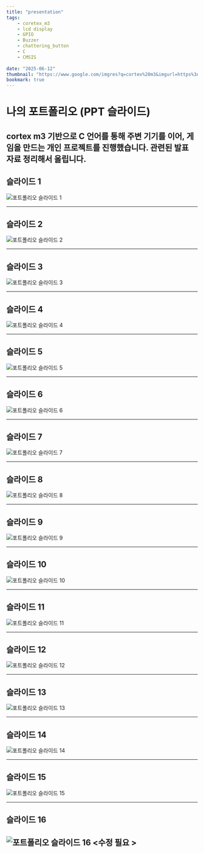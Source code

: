 ```yaml
---
title: "presentation"
tags:
    - coretex_m3
    - lcd display
    - GPIO
    - Buzzer
    - chattering_button
    - C
    - CMSIS
    
date: "2025-06-12"
thumbnail: "https://www.google.com/imgres?q=cortex%20m3&imgurl=https%3A%2F%2Fdeveloper.arm.com%2F-%2Fjssmedia%2FArm%2520Developer%2520Community%2FImages%2FBlock%2520Diagrams%2FCortex-M%2520Processor%2FCortex-M3.png%3Fh%3D300%26iar%3D0%26w%3D300%26rev%3Dbf6d04e909524f959ba1cbf3ed94c394%26hash%3D75F825D1F12590F858204AE1C6E43FB9475FBD58&imgrefurl=https%3A%2F%2Fdeveloper.arm.com%2FProcessors%2FCortex-M3&docid=PHUaHKL72lZfxM&tbnid=Axa1jRxcyCtj7M&vet=12ahUKEwilgcrWzeqNAxXAb_UHHWC7ExoQM3oECBsQAA..i&w=897&h=897&hcb=2&ved=2ahUKEwilgcrWzeqNAxXAb_UHHWC7ExoQM3oECBsQAA"
bookmark: true
---
```



# 나의 포트폴리오 (PPT 슬라이드)

cortex m3 기반으로 C 언어를 통해 주변 기기를 이어, 게임을 만드는 개인 프로젝트를 진행했습니다.
관련된 발표 자료 정리해서 올립니다.
---

## 슬라이드 1
![포트폴리오 슬라이드 1](/FPGA_multi_asset/emb_img/슬라이드1.JPG)

---

## 슬라이드 2
![포트폴리오 슬라이드 2](/FPGA_multi_asset/emb_img/슬라이드2.JPG)

---

## 슬라이드 3
![포트폴리오 슬라이드 3](/FPGA_multi_asset/emb_img/슬라이드3.JPG)

---

## 슬라이드 4
![포트폴리오 슬라이드 4](/FPGA_multi_asset/emb_img/슬라이드4.JPG)

---

## 슬라이드 5
![포트폴리오 슬라이드 5](/FPGA_multi_asset/emb_img/슬라이드5.JPG)

---

## 슬라이드 6
![포트폴리오 슬라이드 6](/FPGA_multi_asset/emb_img/슬라이드6.JPG)

---

## 슬라이드 7
![포트폴리오 슬라이드 7](/FPGA_multi_asset/emb_img/슬라이드7.JPG)

---

## 슬라이드 8
![포트폴리오 슬라이드 8](/FPGA_multi_asset/emb_img/슬라이드8.JPG)

---

## 슬라이드 9
![포트폴리오 슬라이드 9](/FPGA_multi_asset/emb_img/슬라이드9.JPG)

---

## 슬라이드 10
![포트폴리오 슬라이드 10](/FPGA_multi_asset/emb_img/슬라이드10.JPG)

---

## 슬라이드 11
![포트폴리오 슬라이드 11](/FPGA_multi_asset/emb_img/슬라이드11.JPG)

---

## 슬라이드 12
![포트폴리오 슬라이드 12](/FPGA_multi_asset/emb_img/슬라이드12.JPG)

---

## 슬라이드 13
![포트폴리오 슬라이드 13](/FPGA_multi_asset/emb_img/슬라이드13.JPG)

---

## 슬라이드 14
![포트폴리오 슬라이드 14](/FPGA_multi_asset/emb_img/슬라이드14.JPG)

---

## 슬라이드 15
![포트폴리오 슬라이드 15](/FPGA_multi_asset/emb_img/슬라이드15.JPG)

---

## 슬라이드 16
![포트폴리오 슬라이드 16](/FPGA_multi_asset/emb_img/슬라이드16.JPG)
<수정 필요 >
---



